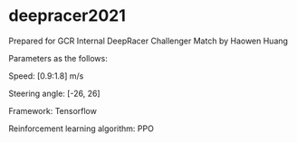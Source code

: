 # deepracer2021

Prepared for GCR Internal DeepRacer Challenger Match by Haowen Huang 

Parameters as the follows:


Speed: [0.9:1.8] m/s

Steering angle: [-26, 26]

Framework: Tensorflow

Reinforcement learning algorithm: PPO


